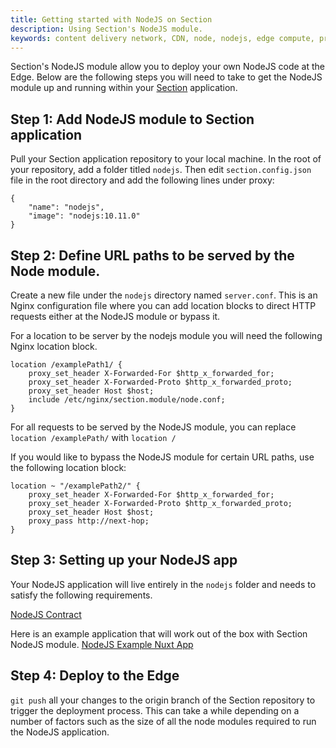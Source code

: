 ```yaml
---
title: Getting started with NodeJS on Section
description: Using Section's NodeJS module.
keywords: content delivery network, CDN, node, nodejs, edge compute, proxy
---
```


Section's NodeJS module allow you to deploy your own NodeJS code at the Edge. Below are the following steps you will need to take to get the NodeJS module up and running within your [Section](https://www.section.io) application.

## Step 1: Add NodeJS module to Section application

Pull your Section application repository to your local machine. In the root of your repository, add a folder titled `nodejs`. Then edit `section.config.json` file in the root directory and add the following lines under proxy:

```
{
    "name": "nodejs",
    "image": "nodejs:10.11.0"
}
```

## Step 2: Define URL paths to be served by the Node module.

Create a new file under the `nodejs` directory named `server.conf`. This is an Nginx configuration file where you can add location blocks to direct HTTP requests either at the NodeJS module or bypass it.

For a location to be server by the nodejs module you will need the following Nginx location block.

```
location /examplePath1/ {
    proxy_set_header X-Forwarded-For $http_x_forwarded_for;
    proxy_set_header X-Forwarded-Proto $http_x_forwarded_proto;
    proxy_set_header Host $host;
    include /etc/nginx/section.module/node.conf;
}
```

For all requests to be served by the NodeJS module, you can replace `location /examplePath/` with `location /`

If you would like to bypass the NodeJS module for certain URL paths, use the following location block:

```
location ~ "/examplePath2/" {
    proxy_set_header X-Forwarded-For $http_x_forwarded_for;
    proxy_set_header X-Forwarded-Proto $http_x_forwarded_proto;
    proxy_set_header Host $host;
    proxy_pass http://next-hop;
}
```

## Step 3: Setting up your NodeJS app 

Your NodeJS application will live entirely in the `nodejs` folder and needs to satisfy the following requirements.

[NodeJS Contract](/docs/how-content/reference/nodejs-contract/)

Here is an example application that will work out of the box with Section NodeJS module. [NodeJS Example Nuxt App](https://github.com/section/nodejs-example) 

## Step 4: Deploy to the Edge

`git push` all your changes to the origin branch of the Section repository to trigger the deployment process. This can take a while depending on a number of factors such as the size of all the node modules required to run the NodeJS application.  




